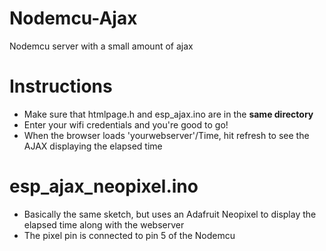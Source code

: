 # Nodemcu-Ajax



Nodemcu server with a small amount of ajax



# Instructions
  - Make sure that htmlpage.h and esp_ajax.ino are in the **same directory**
  - Enter your wifi credentials and you're good to go!
  - When the browser loads 'yourwebserver'/Time, hit refresh to see the AJAX displaying the elapsed time




# esp_ajax_neopixel.ino
  - Basically the same sketch, but uses an Adafruit Neopixel to display the elapsed time along with the webserver
  - The pixel pin is connected to pin 5 of the Nodemcu




